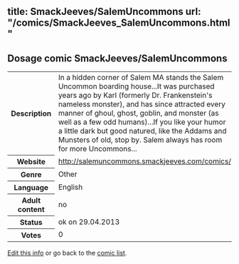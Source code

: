 title: SmackJeeves/SalemUncommons
url: "/comics/SmackJeeves_SalemUncommons.html"
---
Dosage comic SmackJeeves/SalemUncommons
-----------------------------------------

<p id="msg"></p>
<script type="text/javascript">
if (window.location.search === '?edit_info_mail=sent_ok') {
  var elem = document.getElementById("msg");
  elem.innerHTML = 'Edited information sucessfully sent.';
  elem.className = 'ok';
}
</script>
<table class="comicinfo">
<tr>
<th>Description</th><td>In a hidden corner of Salem MA stands the Salem Uncommon boarding house...It was purchased years ago by Karl (formerly Dr. Frankenstein's nameless monster), and has since attracted every manner of ghoul, ghost, goblin, and monster (as well as a few odd humans)...If you like your humor a little dark but good natured, like the Addams and Munsters of old, stop by. Salem always has room for more Uncommons...</td>
</tr>
<tr>
<th>Website</th><td><a href="http://salemuncommons.smackjeeves.com/comics/">http://salemuncommons.smackjeeves.com/comics/</a></td>
</tr>
<tr>
<th>Genre</th><td>Other</td>
</tr>
<tr>
<th>Language</th><td>English</td>
</tr>
<tr>
<th>Adult content</th><td>no</td>
</tr>
<tr>
<th>Status</th><td>ok on 29.04.2013</td>
</tr>
<tr>
<th>Votes</th><td>0</td>
</tr>
</table>

[Edit this info](SmackJeeves_SalemUncommons_edit.html) or go back to the [comic list](../comic-index.html).
